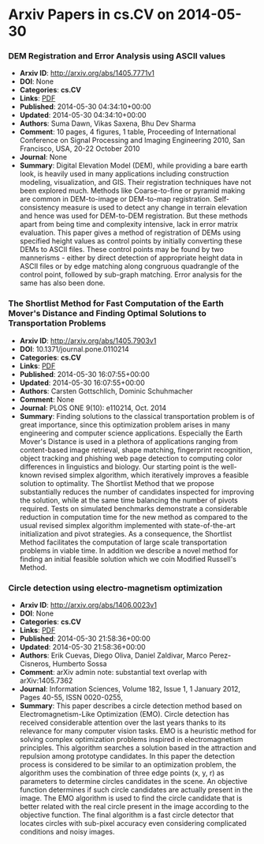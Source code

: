 # Arxiv Papers in cs.CV on 2014-05-30
### DEM Registration and Error Analysis using ASCII values
- **Arxiv ID**: http://arxiv.org/abs/1405.7771v1
- **DOI**: None
- **Categories**: **cs.CV**
- **Links**: [PDF](http://arxiv.org/pdf/1405.7771v1)
- **Published**: 2014-05-30 04:34:10+00:00
- **Updated**: 2014-05-30 04:34:10+00:00
- **Authors**: Suma Dawn, Vikas Saxena, Bhu Dev Sharma
- **Comment**: 10 pages, 4 figures, 1 table, Proceeding of International Conference
  on Signal Processing and Imaging Engineering 2010, San Francisco, USA, 20-22
  October 2010
- **Journal**: None
- **Summary**: Digital Elevation Model (DEM), while providing a bare earth look, is heavily used in many applications including construction modeling, visualization, and GIS. Their registration techniques have not been explored much. Methods like Coarse-to-fine or pyramid making are common in DEM-to-image or DEM-to-map registration. Self-consistency measure is used to detect any change in terrain elevation and hence was used for DEM-to-DEM registration. But these methods apart from being time and complexity intensive, lack in error matrix evaluation. This paper gives a method of registration of DEMs using specified height values as control points by initially converting these DEMs to ASCII files. These control points may be found by two mannerisms - either by direct detection of appropriate height data in ASCII files or by edge matching along congruous quadrangle of the control point, followed by sub-graph matching. Error analysis for the same has also been done.



### The Shortlist Method for Fast Computation of the Earth Mover's Distance and Finding Optimal Solutions to Transportation Problems
- **Arxiv ID**: http://arxiv.org/abs/1405.7903v1
- **DOI**: 10.1371/journal.pone.0110214
- **Categories**: **cs.CV**
- **Links**: [PDF](http://arxiv.org/pdf/1405.7903v1)
- **Published**: 2014-05-30 16:07:55+00:00
- **Updated**: 2014-05-30 16:07:55+00:00
- **Authors**: Carsten Gottschlich, Dominic Schuhmacher
- **Comment**: None
- **Journal**: PLOS ONE 9(10): e110214, Oct. 2014
- **Summary**: Finding solutions to the classical transportation problem is of great importance, since this optimization problem arises in many engineering and computer science applications. Especially the Earth Mover's Distance is used in a plethora of applications ranging from content-based image retrieval, shape matching, fingerprint recognition, object tracking and phishing web page detection to computing color differences in linguistics and biology. Our starting point is the well-known revised simplex algorithm, which iteratively improves a feasible solution to optimality. The Shortlist Method that we propose substantially reduces the number of candidates inspected for improving the solution, while at the same time balancing the number of pivots required. Tests on simulated benchmarks demonstrate a considerable reduction in computation time for the new method as compared to the usual revised simplex algorithm implemented with state-of-the-art initialization and pivot strategies. As a consequence, the Shortlist Method facilitates the computation of large scale transportation problems in viable time. In addition we describe a novel method for finding an initial feasible solution which we coin Modified Russell's Method.



### Circle detection using electro-magnetism optimization
- **Arxiv ID**: http://arxiv.org/abs/1406.0023v1
- **DOI**: None
- **Categories**: **cs.CV**
- **Links**: [PDF](http://arxiv.org/pdf/1406.0023v1)
- **Published**: 2014-05-30 21:58:36+00:00
- **Updated**: 2014-05-30 21:58:36+00:00
- **Authors**: Erik Cuevas, Diego Oliva, Daniel Zaldivar, Marco Perez-Cisneros, Humberto Sossa
- **Comment**: arXiv admin note: substantial text overlap with arXiv:1405.7362
- **Journal**: Information Sciences, Volume 182, Issue 1, 1 January 2012, Pages
  40-55, ISSN 0020-0255,
- **Summary**: This paper describes a circle detection method based on Electromagnetism-Like Optimization (EMO). Circle detection has received considerable attention over the last years thanks to its relevance for many computer vision tasks. EMO is a heuristic method for solving complex optimization problems inspired in electromagnetism principles. This algorithm searches a solution based in the attraction and repulsion among prototype candidates. In this paper the detection process is considered to be similar to an optimization problem, the algorithm uses the combination of three edge points (x, y, r) as parameters to determine circles candidates in the scene. An objective function determines if such circle candidates are actually present in the image. The EMO algorithm is used to find the circle candidate that is better related with the real circle present in the image according to the objective function. The final algorithm is a fast circle detector that locates circles with sub-pixel accuracy even considering complicated conditions and noisy images.



